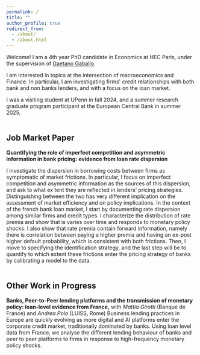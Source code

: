 ```yaml
---
permalink: /
title: ""
author_profile: true
redirect_from: 
  - /about/
  - /about.html
---
```


Welcome! 
I am a 4th year PhD candidate in Economics at HEC Paris, under the supervision of [Gaetano Gaballo](https://sites.google.com/view/ggaballo).

I am interested in topics at the intersection of macroeconomics and Finance. In particular, I am investigating firms' credit relationships with both bank and non banks lenders, and with a focus on the loan market.

I was a visiting student at UPenn in fall 2024, and a summer research graduate program participant at the European Central Bank in summer 2025.
<br><br>

Job Market Paper
------

**Quantifying the role of imperfect competition and asymmetric information in bank pricing: evidence from loan rate dispersion**

I investigate the dispersion in borrowing costs between firms as symptomatic of market frictions. In particular, I
 focus on imperfect competition and asymmetric information as the sources of this dispersion, and ask to what ex
tent they are reflected in lenders’ pricing strategies. Distinguishing between the two has very different implication
 on the assessment of market efficiency and on policy implications. In the context of the french bank loan market, I
 start by documenting rate dispersion among similar firms and credit types. I characterize the distribution of rate
 premia and show that is varies over time and responds to monetary policy shocks. I also show that rate premia
 contain forward information, namely there is correlation between paying a higher premia and having an ex-post
 higher default probability, which is consistent with both frictions. Then, I move to specifying the identification
 strategy, and the last step will be to quantify to which extent these frictions enter the pricing strategy of banks
 by calibrating a model to the data.
<br><br>

Other Work in Progress
------
**Banks, Peer-to-Peer lending platforms and the transmission of monetary policy: loan-level
evidence from France,**
 with *Mattia Girotti* (Banque de France) and *Andrea Polo* (LUISS,
Rome)
Business lending practices in Europe are quickly evolving as more digital and AI platforms
enter the corporate credit market, traditionally dominated by banks. Using loan level data from
France, we analyse the different lending behaviour of banks and peer to peer platforms to firms
in response to high-frequency monetary policy shocks.
<br><br>

<!-- A data-driven personal website
====== --->

<!-- Site-wide configuration
------ --->
